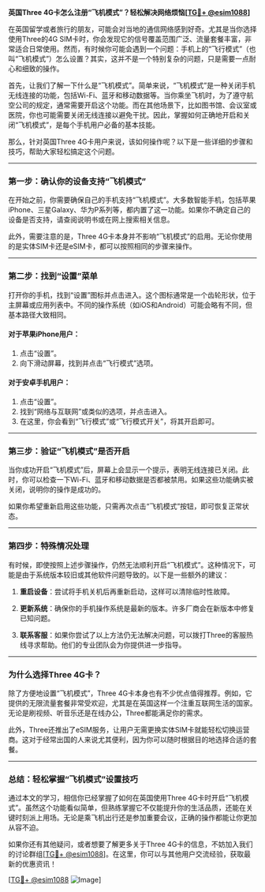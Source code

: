 **英国Three 4G卡怎么注册“飞机模式”？轻松解决网络烦恼[[TG💪+ @esim1088](https://t.me/s/esim1088)]**

在英国留学或者旅行的朋友，可能会对当地的通信网络感到好奇。尤其是当你选择使用Three的4G SIM卡时，你会发现它的信号覆盖范围广泛、流量套餐丰富，非常适合日常使用。然而，有时候你可能会遇到一个问题：手机上的“飞行模式”（也叫“飞机模式”）怎么设置？其实，这并不是一个特别复杂的问题，只是需要一点耐心和细致的操作。

首先，让我们了解一下什么是“飞机模式”。简单来说，“飞机模式”是一种关闭手机无线连接的功能，包括Wi-Fi、蓝牙和移动数据等。当你乘坐飞机时，为了遵守航空公司的规定，通常需要开启这个功能。而在其他场景下，比如图书馆、会议室或医院，你也可能需要关闭无线连接以避免干扰。因此，掌握如何正确地开启和关闭“飞机模式”，是每个手机用户必备的基本技能。

那么，针对英国Three 4G卡用户来说，该如何操作呢？以下是一些详细的步骤和技巧，帮助大家轻松搞定这个问题。

---

### **第一步：确认你的设备支持“飞机模式”**

在开始之前，你需要确保自己的手机支持“飞机模式”。大多数智能手机，包括苹果iPhone、三星Galaxy、华为P系列等，都内置了这一功能。如果你不确定自己的设备是否支持，请查阅说明书或在网上搜索相关信息。

此外，需要注意的是，Three 4G卡本身并不影响“飞机模式”的启用。无论你使用的是实体SIM卡还是eSIM卡，都可以按照相同的步骤来操作。

---

### **第二步：找到“设置”菜单**

打开你的手机，找到“设置”图标并点击进入。这个图标通常是一个齿轮形状，位于主屏幕或应用列表中。不同的操作系统（如iOS和Android）可能会略有不同，但基本路径大致相同。

#### **对于苹果iPhone用户：**
1. 点击“设置”。
2. 向下滑动屏幕，找到并点击“飞行模式”选项。

#### **对于安卓手机用户：**
1. 点击“设置”。
2. 找到“网络与互联网”或类似的选项，并点击进入。
3. 在这里，你会看到“飞行模式”或“飞行模式开关”，将其开启即可。

---

### **第三步：验证“飞机模式”是否开启**

当你成功开启“飞机模式”后，屏幕上会显示一个提示，表明无线连接已关闭。此时，你可以检查一下Wi-Fi、蓝牙和移动数据是否都被禁用。如果这些功能确实被关闭，说明你的操作是成功的。

如果你希望重新启用这些功能，只需再次点击“飞机模式”按钮，即可恢复正常状态。

---

### **第四步：特殊情况处理**

有时候，即使按照上述步骤操作，仍然无法顺利开启“飞机模式”。这种情况下，可能是由于系统版本较旧或其他软件问题导致的。以下是一些额外的建议：

1. **重启设备**：尝试将手机关机后再重新启动，这样可以清除临时性故障。
   
2. **更新系统**：确保你的手机操作系统是最新的版本。许多厂商会在新版本中修复已知问题。

3. **联系客服**：如果你尝试了以上方法仍无法解决问题，可以拨打Three的客服热线寻求帮助。他们的专业团队会为你提供进一步指导。

---

### **为什么选择Three 4G卡？**

除了方便地设置“飞机模式”，Three 4G卡本身也有不少优点值得推荐。例如，它提供的无限流量套餐非常受欢迎，尤其是在英国这样一个注重互联网生活的国家。无论是刷视频、听音乐还是在线办公，Three都能满足你的需求。

此外，Three还推出了eSIM服务，让用户无需更换实体SIM卡就能轻松切换运营商。这对于经常出国的人来说尤其便利，因为你可以随时根据目的地选择合适的套餐。

---

### **总结：轻松掌握“飞机模式”设置技巧**

通过本文的学习，相信你已经掌握了如何在英国使用Three 4G卡时开启“飞机模式”。虽然这个功能看似简单，但熟练掌握它不仅能提升你的生活品质，还能在关键时刻派上用场。无论是乘飞机出行还是参加重要会议，正确的操作都能让你更加从容不迫。

如果你还有其他疑问，或者想要了解更多关于Three 4G卡的信息，不妨加入我们的讨论群组[[TG💪+ @esim1088](https://t.me/s/esim1088)]。在这里，你可以与其他用户交流经验，获取最新的优惠资讯！

[[TG💪+ @esim1088](https://t.me/s/esim1088) ![Image](https://i.postimg.cc/4NQfJmqS/Snipaste-2025-05-13-00-14-12.png)]